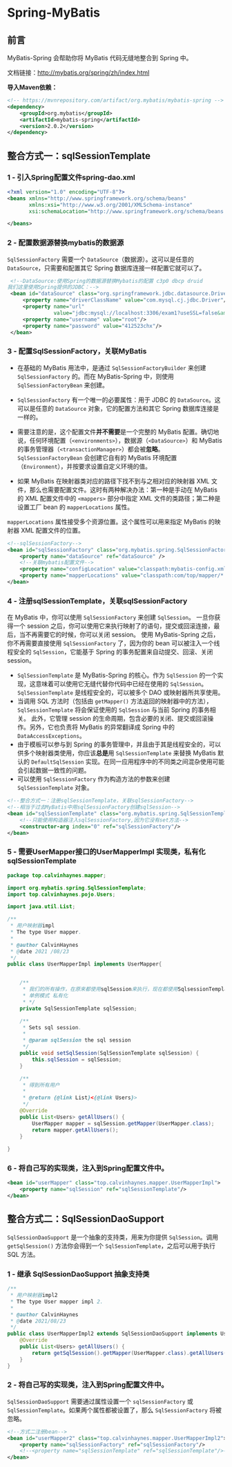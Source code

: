 # Spring-MyBatis

## 前言

MyBatis-Spring 会帮助你将 MyBatis 代码无缝地整合到 Spring 中。

文档链接：http://mybatis.org/spring/zh/index.html

**导入Maven依赖：**

```xml
<!-- https://mvnrepository.com/artifact/org.mybatis/mybatis-spring -->
<dependency>
    <groupId>org.mybatis</groupId>
    <artifactId>mybatis-spring</artifactId>
    <version>2.0.2</version>
</dependency>
```

## 整合方式一：sqlSessionTemplate

### 1 - 引入Spring配置文件spring-dao.xml

```xml
<?xml version="1.0" encoding="UTF-8"?>
<beans xmlns="http://www.springframework.org/schema/beans"
       xmlns:xsi="http://www.w3.org/2001/XMLSchema-instance"
       xsi:schemaLocation="http://www.springframework.org/schema/beans http://www.springframework.org/schema/beans/spring-beans.xsd">

</beans>
```

### 2 - 配置数据源替换mybatis的数据源

`SqlSessionFactory` 需要一个 `DataSource`（数据源）。这可以是任意的 `DataSource`，只需要和配置其它 Spring 数据库连接一样配置它就可以了。

```xml
 <!--DataSource:使用Spring的数据源替换Mybatis的配置 c3p0 dbcp druid
我们这里使用Spring提供的JDBC：-->
 <bean id="dataSource" class="org.springframework.jdbc.datasource.DriverManagerDataSource">
     <property name="driverClassName" value="com.mysql.cj.jdbc.Driver"/>
     <property name="url"
               value="jdbc:mysql://localhost:3306/exam1?useSSL=false&amp;useUnicode=true&amp;characterEncoding=UTF-8"/>
     <property name="username" value="root"/>
     <property name="password" value="412523chx"/>
 </bean>
```

### 3 - 配置SqlSessionFactory，关联MyBatis

- 在基础的 MyBatis 用法中，是通过 `SqlSessionFactoryBuilder` 来创建 `SqlSessionFactory` 的。而在 MyBatis-Spring 中，则使用 `SqlSessionFactoryBean` 来创建。

- `SqlSessionFactory` 有一个唯一的必要属性：用于 JDBC 的 `DataSource`。这可以是任意的 `DataSource` 对象，它的配置方法和其它 Spring 数据库连接是一样的。

- 需要注意的是，这个配置文件**并不需要**是一个完整的 MyBatis 配置。确切地说，任何环境配置（`<environments>`），数据源（`<DataSource>`）和 MyBatis 的事务管理器（`<transactionManager>`）都会被**忽略**。 `SqlSessionFactoryBean` 会创建它自有的 MyBatis 环境配置（`Environment`），并按要求设置自定义环境的值。

- 如果 MyBatis 在映射器类对应的路径下找不到与之相对应的映射器 XML 文件，那么也需要配置文件。这时有两种解决办法：第一种是手动在 MyBatis 的 XML 配置文件中的 `<mappers>` 部分中指定 XML 文件的类路径；第二种是设置工厂 bean 的 `mapperLocations` 属性。

`mapperLocations` 属性接受多个资源位置。这个属性可以用来指定 MyBatis 的映射器 XML 配置文件的位置。

```xml
<!--sqlSessionFactory-->
<bean id="sqlSessionFactory" class="org.mybatis.spring.SqlSessionFactoryBean">
    <property name="dataSource" ref="dataSource" />
    <!--关联mybatis配置文件-->
    <property name="configLocation" value="classpath:mybatis-config.xml"/>
    <property name="mapperLocations" value="classpath:com/top/mapper/*.xml"/>
</bean>
```

### 4 - 注册sqlSessionTemplate，关联sqlSessionFactory

在 MyBatis 中，你可以使用 `SqlSessionFactory` 来创建 `SqlSession`。 一旦你获得一个 session 之后，你可以使用它来执行映射了的语句，提交或回滚连接，最后，当不再需要它的时候，你可以关闭 session。 使用 MyBatis-Spring 之后，你不再需要直接使用 `SqlSessionFactory` 了，因为你的 bean 可以被注入一个线程安全的 `SqlSession`，它能基于 Spring 的事务配置来自动提交、回滚、关闭 session。

- `SqlSessionTemplate` 是 MyBatis-Spring 的核心。作为 `SqlSession` 的一个实现，这意味着可以使用它无缝代替你代码中已经在使用的 `SqlSession`。 `SqlSessionTemplate` 是线程安全的，可以被多个 DAO 或映射器所共享使用。
- 当调用 SQL 方法时（包括由 `getMapper()` 方法返回的映射器中的方法），`SqlSessionTemplate` 将会保证使用的 `SqlSession` 与当前 Spring 的事务相关。 此外，它管理 session 的生命周期，包含必要的关闭、提交或回滚操作。另外，它也负责将 MyBatis 的异常翻译成 Spring 中的 `DataAccessExceptions`。
- 由于模板可以参与到 Spring 的事务管理中，并且由于其是线程安全的，可以供多个映射器类使用，你应该**总是**用 `SqlSessionTemplate` 来替换 MyBatis 默认的 `DefaultSqlSession` 实现。在同一应用程序中的不同类之间混杂使用可能会引起数据一致性的问题。
- 可以使用 `SqlSessionFactory` 作为构造方法的参数来创建 `SqlSessionTemplate` 对象。

```xml
<!--整合方式一：注册sqlSessionTemplate，关联sqlSessionFactory-->
<!--相当于过去MyBatis中用sqlSessionFactory创建sqlSession-->
<bean id="sqlSessionTemplate" class="org.mybatis.spring.SqlSessionTemplate">
    <!--只能使用构造器注入sqlSessionFactory,因为它没有set方法-->
    <constructor-arg index="0" ref="sqlSessionFactory"/>
</bean>
```

### 5 - 需要UserMapper接口的UserMapperImpl 实现类，私有化sqlSessionTemplate

```java
package top.calvinhaynes.mapper;

import org.mybatis.spring.SqlSessionTemplate;
import top.calvinhaynes.pojo.Users;

import java.util.List;

/**
 * 用户映射器impl
 * The type User mapper.
 *
 * @author CalvinHaynes
 * @date 2021 /08/23
 */
public class UserMapperImpl implements UserMapper{


    /**
     * 我们的所有操作，在原来都使用sqlSession来执行，现在都使用SqlsessionTemplate
     * 单例模式 私有化
     * */
    private SqlSessionTemplate sqlSession;

    /**
     * Sets sql session.
     *
     * @param sqlSession the sql session
     */
    public void setSqlSession(SqlSessionTemplate sqlSession) {
        this.sqlSession = sqlSession;
    }

    /**
     * 得到所有用户
     *
     * @return {@link List}<{@link Users}>
     */
    @Override
    public List<Users> getAllUsers() {
        UserMapper mapper = sqlSession.getMapper(UserMapper.class);
        return mapper.getAllUsers();
    }
    
}
```

### 6 - 将自己写的实现类，注入到Spring配置文件中。

```xml
<bean id="userMapper" class="top.calvinhaynes.mapper.UserMapperImpl">
    <property name="sqlSession" ref="sqlSessionTemplate"/>
</bean>
```

## 整合方式二：SqlSessionDaoSupport

`SqlSessionDaoSupport` 是一个抽象的支持类，用来为你提供 `SqlSession`。调用 `getSqlSession()` 方法你会得到一个 `SqlSessionTemplate`，之后可以用于执行 SQL 方法。

### 1 - 继承 SqlSessionDaoSupport 抽象支持类

```java
/**
 * 用户映射器impl2
 * The type User mapper impl 2.
 *
 * @author CalvinHaynes
 * @date 2021/08/23
 */
public class UserMapperImpl2 extends SqlSessionDaoSupport implements UserMapper {
    @Override
    public List<Users> getAllUsers() {
        return getSqlSession().getMapper(UserMapper.class).getAllUsers();
    }
}
```

### 2 - 将自己写的实现类，注入到Spring配置文件中。

`SqlSessionDaoSupport` 需要通过属性设置一个 `sqlSessionFactory` 或 `SqlSessionTemplate`。如果两个属性都被设置了，那么 `SqlSessionFactory` 将被忽略。

```xml
<!--方式二注册bean-->
<bean id="userMapper2" class="top.calvinhaynes.mapper.UserMapperImpl2">
    <property name="sqlSessionFactory" ref="sqlSessionFactory"/>
    <!--<property name="sqlSessionTemplate" ref="sqlSessionTemplate"/>-->
</bean>
```


